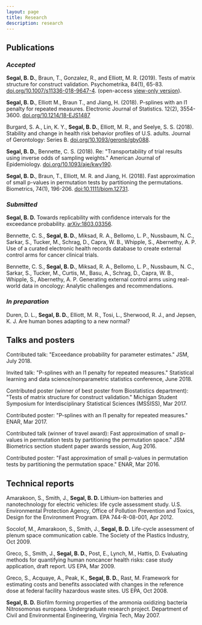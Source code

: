 ```yaml
---
layout: page
title: Research
description: research
---
```


## Publications

### *Accepted*
**Segal, B. D.**, Braun, T., Gonzalez, R., and Elliott, M. R. (2019). Tests of matrix structure for construct validation. Psychometrika, 84(1), 65-83. [doi.org/10.1007/s11336-018-9647-4](https://doi.org/10.1007/s11336-018-9647-4). (open-access [view-only version](https://rdcu.be/bb49z)).

**Segal, B. D.**, Elliott M., Braun T., and Jiang, H. (2018).  P-splines with an l1 penalty for repeated measures. Electronic Journal of Statistics. 12(2), 3554-3600. [doi.org/10.1214/18-EJS1487](https://doi.org/10.1214/18-EJS1487)

Burgard, S. A., Lin, K. Y., **Segal, B. D.**, Elliott, M. R., and Seelye, S. S. (2018). Stability and change in health risk behavior profiles of U.S. adults. Journal of Gerontology: Series B. [doi.org/10.1093/geronb/gby088](https://doi.org/10.1093/geronb/gby088).

**Segal, B. D.**, Bennette, C. S. (2018). Re: "Transportability of trial results using inverse odds of sampling weights." American Journal of Epidemiology. [doi.org/10.1093/aje/kwy190](https://doi.org/10.1093/aje/kwy190).

**Segal, B. D.**, Braun, T., Elliott, M. R. and Jiang, H. (2018). Fast approximation of small p-values in permutation tests by partitioning the permutations. Biometrics, 74(1), 196-206. [doi:10.1111/biom.12731](http://dx.doi.org/10.1111/biom.12731).

### *Submitted*
**Segal, B. D.** Towards replicability with confidence intervals for the exceedance probability. [arXiv:1803.03356](https://arxiv.org/abs/1803.03356).

Bennette, C. S., **Segal, B. D.**, Miksad, R. A., Bellomo, L. P., Nussbaum, N. C., Sarkar, S., Tucker, M., Schrag, D., Capra, W. B., Whipple, S., Abernethy, A. P. Use of a curated electronic health records database to create external control arms for cancer clinical trials.

Bennette, C. S., **Segal, B. D.**, Miksad, R. A., Bellomo, L. P., Nussbaum, N. C., Sarkar, S., Tucker, M., Curtis, M., Basu, A., Schrag, D., Capra, W. B., Whipple, S., Abernethy, A. P. Generating external control arms using real-world data in oncology: Analytic challenges and recommendations.

### *In preparation*
Duren, D. L., **Segal, B. D.**, Elliott, M. R., Tosi, L., Sherwood, R. J., and Jepsen, K. J. Are human bones adapting to a new normal?

## Talks and posters

Contributed talk: "Exceedance probability for parameter estimates." JSM, July 2018.

Invited talk: "P-splines with an l1 penalty for repeated measures." Statistical learning and data science/nonparametric statistics conference, June 2018.

Contributed poster (winner of best poster from Biostatistics department): "Tests of matrix structure for construct validation." Michigan Student Symposium for Interdisciplinary Statistical Sciences (MSSISS), Mar 2017.

Contributed poster: "P-splines with an l1 penalty for repeated measures." ENAR, Mar 2017.

Contributed talk (winner of travel award): Fast approximation of small p-values in permutation tests by partitioning the permutation space." JSM Biometrics section student paper awards session, Aug 2016.

Contributed poster: "Fast approximation of small p-values in permutation tests by partitioning the permutation space." ENAR, Mar 2016.

## Technical reports

Amarakoon, S., Smith, J., **Segal, B. D.** Lithium-ion batteries and nanotechnology for electric vehicles: life cycle assessment study. U.S. Environmental Protection Agency, Office of Pollution Prevention and Toxics, Design for the Environment Program. EPA 744-R-08-001, Apr 2012.

Socolof, M., Amarakoon, S., Smith, J., **Segal, B. D.** Life-cycle assessment of plenum space communication cable. The Society of the Plastics Industry, Oct 2009.

Greco, S., Smith, J., **Segal, B. D.**, Post, E., Lynch, M., Hattis, D. Evaluating methods for quantifying human noncancer health risks: case study application, draft report. US EPA, Mar 2009.

Greco, S., Acquaye, A., Peak, K., **Segal, B. D.**, Rast, M. Framework for estimating costs and benefits associated with changes in the reference dose at federal facility hazardous waste sites. US EPA, Oct 2008.

**Segal, B. D.** Biofilm forming properties of the ammonia oxidizing bacteria Nitrosomonas europaea. Undergraduate research project. Department of Civil and Environmental Engineering, Virginia Tech, May 2007.

